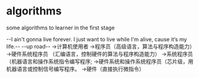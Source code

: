 # algorithms
some algorithms to  learner in the first stage



--I ain't gonna live forever.
I just want to live while I'm alive,
cause it‘s my life.--
--up road--
->计算机使用者
->程序员（高级语言，算法与程序构造能力）
->硬件系统程序员 （汇编语言，控制硬件的算法与程序构造能力）
->系统程序员（机器语言和操作系统指令编写程序;
->硬件系统和操作系统程序员（芯片级，用机器语言或控制信号编写程序。
->硬件（直接执行微指令）

